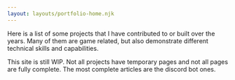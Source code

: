 ```yaml
--- 
layout: layouts/portfolio-home.njk 
--- 
```


Here is a list of some projects that I have contributed to or built over the years. Many of them are game related, but also demonstrate different technical skills and capabilities.

This site is still WIP. Not all projects have temporary pages and not all pages are fully complete. The most complete articles are the discord bot ones.
